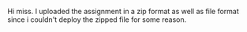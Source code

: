 Hi miss. I uploaded the assignment in a zip format as well as file format since i couldn't deploy the zipped file for some reason.
